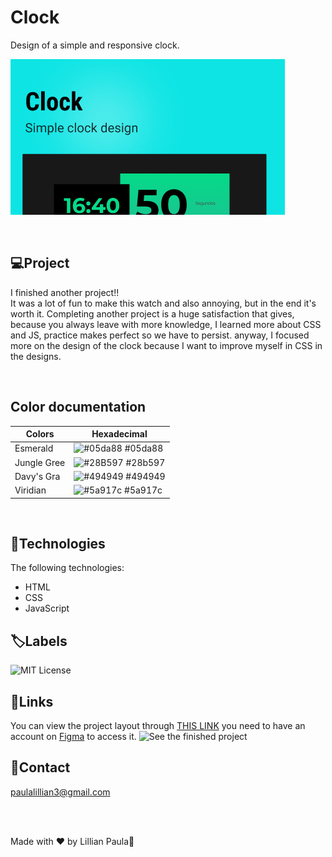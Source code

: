 # Clock

Design of a simple and responsive clock.

![Clock](/assets/clock.png)

<br>


## 💻Project

I finished another project!!<br> 
It was a lot of fun to make this watch and also annoying, but in the end it's worth it. Completing another project is a huge satisfaction that gives, because you always leave with more knowledge, I learned more about CSS and JS, practice makes perfect so we have to persist. anyway, I focused more on the design of the clock because I want to improve myself in CSS in the designs.

<br>

## Color documentation

| Colors               | Hexadecimal                                                |
| ----------------- | ---------------------------------------------------------------- |
| Esmerald     | ![#05da88](https://imageplaceholder.net/30x30/05da88) #05da88 |
| Jungle Gree     | ![#28B597](https://imageplaceholder.net/30x30/28b597) #28b597 |
| Davy's Gra     | ![#494949](https://imageplaceholder.net/30x30/494949) #494949 |
| Viridian      | ![#5a917c](https://imageplaceholder.net/30x30/5a917c) #5a917c |

<br>

## 🚀Technologies

The following technologies:

- HTML
- CSS
- JavaScript

## 🏷Labels

![MIT License](https://img.shields.io/badge/License-MIT-green.svg)


## 🔗Links

You can view the project layout through [THIS LINK](https://www.figma.com/community/file/1406822993441339060/clock) you need to have an account on [Figma](https://www.figma.com/) to access it.
![See the finished project](https://lillip3.github.io/Rel-gio-com-JS/)

## 📧Contact

paulalillian3@gmail.com

<br>

<br>


Made with ♥ by Lillian Paula👋
